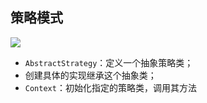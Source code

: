 ## 策略模式

![](https://github.com/yulc-coding/design-pattern/tree/master/src/main/java/org/ylc/note/strategy/UML_strategy.png)

* `AbstractStrategy`：定义一个抽象策略类；
* 创建具体的实现继承这个抽象类；
* `Context`：初始化指定的策略类，调用其方法